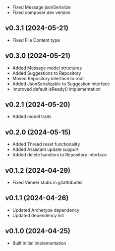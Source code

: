 * Fixed Message jsonSerialize
* Fixed composer dev version

## v0.3.1 (2024-05-21)
* Fixed File Content type

## v0.3.0 (2024-05-21)
* Added Message model structures
* Added Suggestions to Repository
* Moved Repository interface to root
* Added JsonSerializable to Suggestion interface
* Improved default isReady() implementation

## v0.2.1 (2024-05-20)
* Added model traits

## v0.2.0 (2024-05-15)
* Added Thread reset functionality
* Added Assistant update support
* Added delete handlers to Repository interface

## v0.1.2 (2024-04-29)
* Fixed Veneer stubs in gitattributes

## v0.1.1 (2024-04-26)
* Updated Archetype dependency
* Updated dependency list

## v0.1.0 (2024-04-25)
* Built initial implementation
